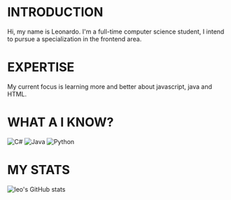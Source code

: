 # INTRODUCTION
Hi, my name is Leonardo.
I'm a full-time computer science student, I intend to pursue a specialization in the frontend area.

# EXPERTISE
My current focus is learning more and better about javascript, java and HTML.

# WHAT A I KNOW? 
![C#](https://img.shields.io/badge/c%23-%23239120.svg?style=for-the-badge&logo=c-sharp&logoColor=white) ![Java](https://img.shields.io/badge/java-%23ED8B00.svg?style=for-the-badge&logo=openjdk&logoColor=white) ![Python](https://img.shields.io/badge/python-3670A0?style=for-the-badge&logo=python&logoColor=ffdd54)

# MY STATS
![leo's GitHub stats](https://github-readme-stats.vercel.app/api?username=lnwrdo&show_icons=true&theme=merko)
